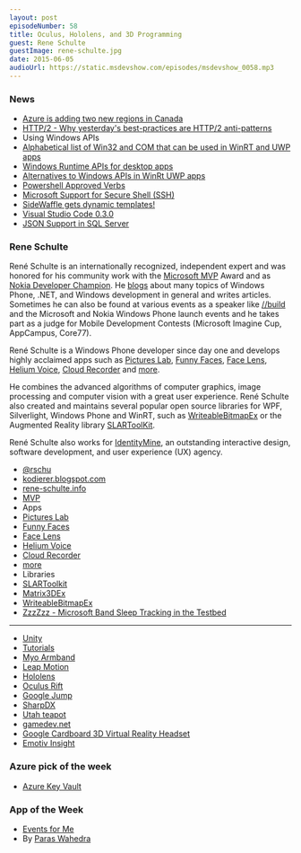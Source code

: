 ```yaml
---
layout: post
episodeNumber: 58
title: Oculus, Hololens, and 3D Programming
guest: Rene Schulte
guestImage: rene-schulte.jpg
date: 2015-06-05
audioUrl: https://static.msdevshow.com/episodes/msdevshow_0058.mp3
---
```


### News

 - [Azure is adding two new regions in Canada](http://msdv.sh/1K9bokE)
 - [HTTP/2 - Why yesterday's best-practices are HTTP/2 anti-patterns](https://docs.google.com/presentation/d/1r7QXGYOLCh4fcUq0jDdDwKJWNqWK1o4xMtYpKZCJYjM/present?slide=id.p19)
 - Using Windows APIs
  - [Alphabetical list of Win32 and COM that can be used in WinRT and UWP apps](https://msdn.microsoft.com/en-us/library/windows/apps/dn424765.aspx)
  - [Windows Runtime APIs for desktop apps](https://msdn.microsoft.com/en-us/library/windows/desktop/dn554295%28v=vs.85%29.aspx)
  - [Alternatives to Windows APIs in WinRt UWP apps](https://msdn.microsoft.com/en-us/library/windows/apps/hh464945.aspx)
 - [Powershell Approved Verbs](https://msdn.microsoft.com/en-us/library/ms714428%28v=vs.85%29.aspx)
 - [Microsoft Support for Secure Shell (SSH)](http://blogs.msdn.com/b/powershell/archive/2015/06/03/looking-forward-microsoft-support-for-secure-shell-ssh.aspx)
 - [SideWaffle gets dynamic templates!](http://msdv.sh/1Q982mR)
 - [Visual Studio Code 0.3.0](https://code.visualstudio.com/Updates)
 - [JSON Support in SQL Server](http://www.infoq.com/news/2015/05/SQL-Server-JSON)

### Rene Schulte 

René Schulte is an internationally recognized, independent expert and
was honored for his community work with the [Microsoft MVP](http://mvp.microsoft.com/en-US/findanmvp/Pages/profile.aspx?MVPID=a045a803-b9e7-4bda-8209-648068e8b2ee)
Award and as [Nokia Developer Champion](https://www.developer.nokia.com/Profile/?u=teichgraf). He
[blogs](http://blog.rene-schulte.info/) about many topics of Windows Phone, .NET, and Windows development in general and writes articles. Sometimes he can also be found at various events as a speaker like
[//build](http://www.buildwindows.com/) and the Microsoft and Nokia Windows Phone launch events and he takes part as a judge for Mobile Development Contests (Microsoft Imagine Cup, AppCampus, Core77).

René Schulte is a Windows Phone developer since day one and develops highly acclaimed apps such as [Pictures Lab](http://bit.ly/PicLabWp), [Funny Faces](http://bit.ly/FunnyFacesWp7), [Face Lens](http://www.windowsphone.com/s?appid=69a2cb09-53e1-477e-a8d7-d3093cff287b), [Helium Voice](http://windowsphone.com/s?appid=da4c75d6-df50-e011-854c-00237de2db9e), [Cloud Recorder](http://bit.ly/CloudRecorderWp7) and [more](http://www.windowsphone.com/en-US/publishers/Schulte%20Software%20Development).

He combines the advanced algorithms of computer graphics, image processing and computer vision with a great user experience. René Schulte also created and maintains several popular open source libraries for WPF, Silverlight, Windows Phone and WinRT, such as [WriteableBitmapEx](http://writeablebitmapex.codeplex.com/) or the Augmented Reality library [SLARToolKit](http://slartoolkit.codeplex.com/).

René Schulte also works for [IdentityMine](http://www.identitymine.com/), an outstanding interactive
design, software development, and user experience (UX) agency.

 - [@rschu](https://twitter.com/rschu)
 - [kodierer.blogspot.com](http://kodierer.blogspot.com/)
 - [rene-schulte.info](http://rene-schulte.info/)
 - [MVP](http://mvp.microsoft.com/en-us/mvp/Rene%20Schulte-4028386)
 - Apps
  - [Pictures Lab](http://bit.ly/PicLabWp)
  - [Funny Faces](http://bit.ly/FunnyFacesWp7)
  - [Face Lens](http://www.windowsphone.com/s?appid=69a2cb09-53e1-477e-a8d7-d3093cff287b)
  - [Helium Voice](http://windowsphone.com/s?appid=da4c75d6-df50-e011-854c-00237de2db9e)
  - [Cloud Recorder](http://bit.ly/CloudRecorderWp7)
  - [more](http://www.windowsphone.com/en-US/publishers/Schulte%20Software%20Development)
 - Libraries
  - [SLARToolkit](http://slartoolkit.codeplex.com/)
  - [Matrix3DEx](http://matrix3dex.codeplex.com/)
  - [WriteableBitmapEx](http://writeablebitmapex.codeplex.com/)
 - [ZzzZzz - Microsoft Band Sleep Tracking in the Testbed](http://kodierer.blogspot.com/2015/05/zzzzzz-microsoft-band-sleep-tracking-in.html)

-------------

 - [Unity](http://unity3d.com/)
  - [Tutorials](http://unity3d.com/learn/tutorials/modules)
 - [Myo Armband](https://www.thalmic.com/myo/)
 - [Leap Motion](https://www.leapmotion.com/)
 - [Hololens](http://www.microsoft.com/microsoft-hololens/en-us)
 - [Oculus Rift](https://www.oculus.com/rift/)
 - [Google Jump](https://www.google.com/get/cardboard/jump/)
 - [SharpDX](http://sharpdx.org/)
 - [Utah teapot](http://en.wikipedia.org/wiki/Utah_teapot)
 - [gamedev.net](http://www.gamedev.net/page/index.html)
 - [Google Cardboard 3D Virtual Reality Headset](http://www.amazon.com/Cardboard-Smartphones-immersive-experience-Adjustable/dp/B00S6EIIPQ/)
 - [Emotiv Insight](http://emotiv.com/insight.php)
 
### Azure pick of the week

 - [Azure Key Vault](https://azure.microsoft.com/en-us/documentation/articles/key-vault-whatis/)

### App of the Week

 - [Events for Me](http://www.windowsphone.com/s?appid=3369a957-206a-4fd3-bdd4-3910e79553d7)
  - By [Paras Wahedra](https://twitter.com/ParasWadehra)